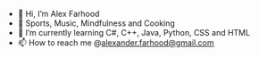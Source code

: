 - 👋 Hi, I’m Alex Farhood
- 👀 Sports, Music, Mindfulness and Cooking
- 🌱 I’m currently learning C#, C++, Java, Python, CSS and HTML
- 📫 How to reach me @alexander.farhood@gmail.com

<!---
Alexfarh/Alexfarh is a ✨ special ✨ repository because its `README.md` (this file) appears on your GitHub profile.
You can click the Preview link to take a look at your changes.
--->
